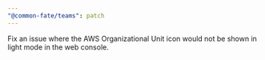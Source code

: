 ```yaml
---
"@common-fate/teams": patch
---
```


Fix an issue where the AWS Organizational Unit icon would not be shown in light mode in the web console.
